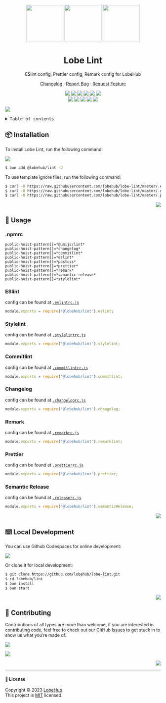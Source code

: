 <a name="readme-top"></a>

<div align="center">

<img height="120" src="https://registry.npmmirror.com/@lobehub/assets-logo/1.0.0/files/assets/logo-3d.webp">
<img height="120" src="https://gw.alipayobjects.com/zos/kitchen/qJ3l3EPsdW/split.svg">
<img height="120" src="https://registry.npmmirror.com/@lobehub/assets-emoji/1.3.0/files/assets/triangular-ruler.webp">

<h1>Lobe Lint</h1>

ESlint config, Prettier config, Remark config for LobeHub

[Changelog](./CHANGELOG.md) · [Report Bug][issues-link] · [Request Feature][issues-link]

<!-- SHIELD GROUP -->

[![][npm-release-shield]][npm-release-link]
[![][discord-shield]][discord-link]
[![][npm-downloads-shield]][npm-downloads-link]
[![][github-releasedate-shield]][github-releasedate-link]
[![][github-action-test-shield]][github-action-test-link]
[![][github-action-release-shield]][github-action-release-link]<br/>
[![][github-contributors-shield]][github-contributors-link]
[![][github-forks-shield]][github-forks-link]
[![][github-stars-shield]][github-stars-link]
[![][github-issues-shield]][github-issues-link]
[![][github-license-shield]][github-license-link]

</div>

![](https://raw.githubusercontent.com/andreasbm/readme/master/assets/lines/rainbow.png)

<details>
<summary><kbd>Table of contents</kbd></summary>

#### TOC

- [📦 Installation](#-installation)

- [🤯 Usage](#-usage)

  - [.npmrc](#npmrc)
  - [ESlint](#eslint)
  - [Stylelint](#stylelint)
  - [Commitlint](#commitlint)
  - [Changelog](#changelog)
  - [Remark](#remark)
  - [Prettier](#prettier)
  - [Semantic Release](#semantic-release)

- [⌨️ Local Development](#️-local-development)

- [🤝 Contributing](#-contributing)

####

</details>

## 📦 Installation

To install Lobe Lint, run the following command:

[![][bun-shield]][bun-link]

```bash
$ bun add @lobehub/lint -D
```

To use template ignore files, run the following command:

```bash
$ curl -O https://raw.githubusercontent.com/lobehub/lobe-lint/master/.eslintignore
$ curl -O https://raw.githubusercontent.com/lobehub/lobe-lint/master/.gitignore
$ curl -O https://raw.githubusercontent.com/lobehub/lobe-lint/master/.prettierignore
```

<div align="right">

[![][back-to-top]](#readme-top)

</div>

## 🤯 Usage

### .npmrc

```text
public-hoist-pattern[]=*@umijs/lint*
public-hoist-pattern[]=*changelog*
public-hoist-pattern[]=*commitlint*
public-hoist-pattern[]=*eslint*
public-hoist-pattern[]=*postcss*
public-hoist-pattern[]=*prettier*
public-hoist-pattern[]=*remark*
public-hoist-pattern[]=*semantic-release*
public-hoist-pattern[]=*stylelint*
```

### ESlint

config can be found at [`.eslintrc.js`](/src/eslint/index.ts)

```js
module.exports = require('@lobehub/lint').eslint;
```

### Stylelint

config can be found at [`.stylelintrc.js`](/src/stylelint/index.ts)

```js
module.exports = require('@lobehub/lint').stylelint;
```

### Commitlint

config can be found at [`.commitlintrc.js`](/src/commitlint/index.ts)

```js
module.exports = require('@lobehub/lint').commitlint;
```

### Changelog

config can be found at [`.changelogrc.js`](/src/changelog/index.ts)

```js
module.exports = require('@lobehub/lint').changelog;
```

### Remark

config can be found at [`.remarkrc.js`](/src/remarklint/index.ts)

```js
module.exports = require('@lobehub/lint').remarklint;
```

### Prettier

config can be found at [`.prettierrc.js`](/src/prettier/index.ts)

```js
module.exports = require('@lobehub/lint').prettier;
```

### Semantic Release

config can be found at [`.releaserc.js`](/src/semantic-release/index.ts)

```js
module.exports = require('@lobehub/lint').semanticRelease;
```

<div align="right">

[![][back-to-top]](#readme-top)

</div>

## ⌨️ Local Development

You can use Github Codespaces for online development:

[![][codespaces-shield]][codespaces-link]

Or clone it for local development:

```bash
$ git clone https://github.com/lobehub/lobe-lint.git
$ cd lobehub/lint
$ bun install
$ bun start
```

<div align="right">

[![][back-to-top]](#readme-top)

</div>

## 🤝 Contributing

Contributions of all types are more than welcome, if you are interested in contributing code, feel free to check out our GitHub [Issues][github-issues-link] to get stuck in to show us what you’re made of.

[![][pr-welcome-shield]][pr-welcome-link]

[![][contributors-contrib]][contributors-url]

<div align="right">

[![][back-to-top]](#readme-top)

</div>

---

#### 📝 License

Copyright © 2023 [LobeHub][profile-link]. <br />
This project is [MIT](./LICENSE) licensed.

<!-- LINK GROUP -->

[back-to-top]: https://img.shields.io/badge/-BACK_TO_TOP-151515?style=flat-square
[bun-link]: https://bun.sh
[bun-shield]: https://img.shields.io/badge/-speedup%20with%20bun-black?logo=bun&style=for-the-badge
[codespaces-link]: https://codespaces.new/lobehub/lobe-lint
[codespaces-shield]: https://github.com/codespaces/badge.svg
[contributors-contrib]: https://contrib.rocks/image?repo=lobehub/lobe-lint
[contributors-url]: https://github.com/lobehub/lobe-lint/graphs/contributors
[discord-link]: https://discord.gg/AYFPHvv2jT
[discord-shield]: https://img.shields.io/discord/1127171173982154893?color=5865F2&label=discord&labelColor=black&logo=discord&logoColor=white&style=flat-square
[github-action-release-link]: https://github.com/actions/workflows/lobehub/lobe-lint/release.yml
[github-action-release-shield]: https://img.shields.io/github/actions/workflow/status/lobehub/lobe-lint/release.yml?label=release&labelColor=black&logo=githubactions&logoColor=white&style=flat-square
[github-action-test-link]: https://github.com/actions/workflows/lobehub/lobe-lint/test.yml
[github-action-test-shield]: https://img.shields.io/github/actions/workflow/status/lobehub/lobe-lint/test.yml?label=test&labelColor=black&logo=githubactions&logoColor=white&style=flat-square
[github-contributors-link]: https://github.com/lobehub/lobe-lint/graphs/contributors
[github-contributors-shield]: https://img.shields.io/github/contributors/lobehub/lobe-lint?color=c4f042&labelColor=black&style=flat-square
[github-forks-link]: https://github.com/lobehub/lobe-lint/network/members
[github-forks-shield]: https://img.shields.io/github/forks/lobehub/lobe-lint?color=8ae8ff&labelColor=black&style=flat-square
[github-issues-link]: https://github.com/lobehub/lobe-lint/issues
[github-issues-shield]: https://img.shields.io/github/issues/lobehub/lobe-lint?color=ff80eb&labelColor=black&style=flat-square
[github-license-link]: https://github.com/lobehub/lobe-lint/blob/master/LICENSE
[github-license-shield]: https://img.shields.io/github/license/lobehub/lobe-lint?color=white&labelColor=black&style=flat-square
[github-releasedate-link]: https://github.com/lobehub/lobe-lint/releases
[github-releasedate-shield]: https://img.shields.io/github/release-date/lobehub/lobe-lint?labelColor=black&style=flat-square
[github-stars-link]: https://github.com/lobehub/lobe-lint/network/stargazers
[github-stars-shield]: https://img.shields.io/github/stars/lobehub/lobe-lint?color=ffcb47&labelColor=black&style=flat-square
[issues-link]: https://github.com/lobehub/lobe-lint/issues/new/choose
[npm-downloads-link]: https://www.npmjs.com/package/@lobehub/lint
[npm-downloads-shield]: https://img.shields.io/npm/dt/@lobehub/lint?labelColor=black&style=flat-square
[npm-release-link]: https://www.npmjs.com/package/@lobehub/lint
[npm-release-shield]: https://img.shields.io/npm/v/@lobehub/lint?color=369eff&labelColor=black&logo=npm&logoColor=white&style=flat-square
[pr-welcome-link]: https://github.com/lobehub/lobe-chat/pulls
[pr-welcome-shield]: https://img.shields.io/badge/🤯_pr_welcome-%E2%86%92-ffcb47?labelColor=black&style=for-the-badge
[profile-link]: https://github.com/lobehub
